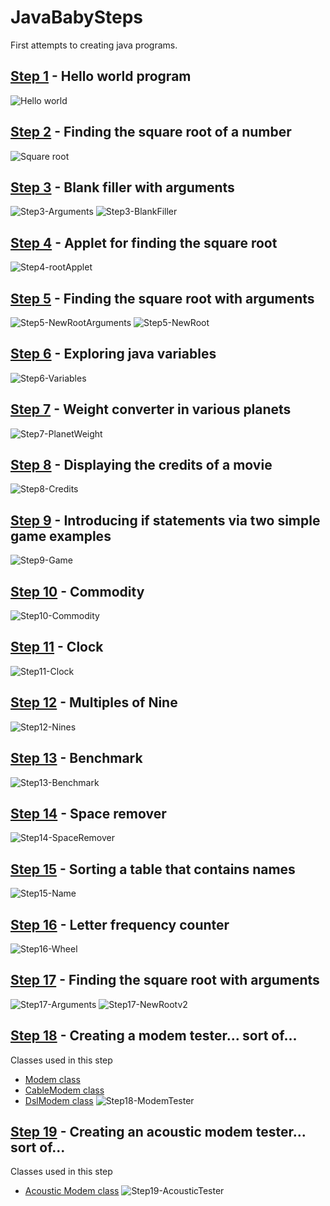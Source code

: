 # JavaBabySteps
First attempts to creating java programs.

## [Step 1](src/step1.java) - Hello world program
![Hello world](media/Step1-Saluton.PNG "Hello world")

## [Step 2](src/step2.java) - Finding the square root of a number
![Square root](media/Step2-sqrRoot.PNG "Square root")

## [Step 3](src/step3.java) - Blank filler with arguments
![Step3-Arguments](media/Step3-Arguments.PNG "Step3-Arguments")
![Step3-BlankFiller](media/Step3-BlankFiller.PNG "Step3-BlankFiller")

## [Step 4](src/step4.java) - Applet for finding the square root
![Step4-rootApplet](media/Step4-rootApplet.PNG "Step4-rootApplet")

## [Step 5](src/step5.java) - Finding the square root with arguments
![Step5-NewRootArguments](media/Step5-NewRootArguments.PNG "Step5-NewRootArguments")
![Step5-NewRoot](media/Step5-NewRoot.PNG "Step5-NewRoot")

## [Step 6](src/step6.java) - Exploring java variables
![Step6-Variables](media/Step6-Variables.PNG "Step6-Variables")

## [Step 7](src/step7.java) - Weight converter in various planets
![Step7-PlanetWeight](media/Step7-PlanetWeight.PNG "Step7-PlanetWeight")

## [Step 8](src/step8.java) - Displaying the credits of a movie
![Step8-Credits](media/Step8-Credits.PNG "Step8-Credits")

## [Step 9](src/step9.java) - Introducing if statements via two simple game examples
![Step9-Game](media/Step9-Game.PNG "Step9-Game")

## [Step 10](src/step10.java) - Commodity
![Step10-Commodity](media/Step10-Commodity.PNG "Step10-Commodity")

## [Step 11](src/step11.java) - Clock
![Step11-Clock](media/Step11-Clock.PNG "Step11-Clock")

## [Step 12](src/step12.java) - Multiples of Nine
![Step12-Nines](media/Step12-Nines.PNG "Step12-Nines")

## [Step 13](src/step13.java) - Benchmark
![Step13-Benchmark](media/Step13-Benchmark.PNG "Step13-Benchmark")

## [Step 14](src/step14.java) - Space remover
![Step14-SpaceRemover](media/Step14-SpaceRemover.PNG "Step14-SpaceRemover")

## [Step 15](src/step15.java) - Sorting a table that contains names
![Step15-Name](media/Step15-Name.PNG "Step15-Name")

## [Step 16](src/step16.java) - Letter frequency counter
![Step16-Wheel](media/Step16-Wheel.PNG "Step16-Wheel")

## [Step 17](src/step17.java) - Finding the square root with arguments
![Step17-Arguments](media/Step17-Arguments.PNG "Step17-Arguments")
![Step17-NewRootv2](media/Step17-NewRootv2.PNG "Step17-NewRootv2")

## [Step 18](src/step18.java) - Creating a modem tester... sort of...
Classes used in this step
- [Modem class](src/step18a.java)
- [CableModem class](src/step18b.java)
- [DslModem class](src/step18c.java)
![Step18-ModemTester](media/Step18-ModemTester.PNG "Step18-ModemTester")

## [Step 19](src/step19.java) - Creating an acoustic modem tester... sort of...
Classes used in this step
- [Acoustic Modem class](src/step19a.java)
![Step19-AcousticTester](media/Step19-AcousticTester.PNG "Step19-AcousticTester")

